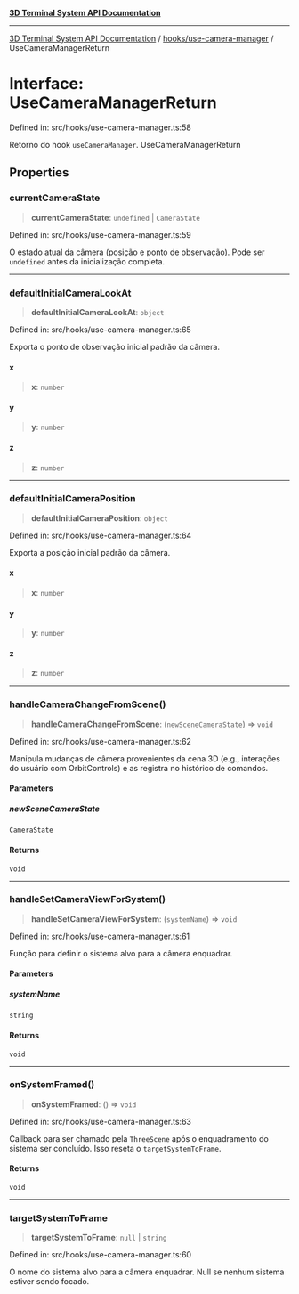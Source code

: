 [**3D Terminal System API Documentation**](../../../README.md)

***

[3D Terminal System API Documentation](../../../README.md) / [hooks/use-camera-manager](../README.md) / UseCameraManagerReturn

# Interface: UseCameraManagerReturn

Defined in: src/hooks/use-camera-manager.ts:58

Retorno do hook `useCameraManager`.
 UseCameraManagerReturn

## Properties

### currentCameraState

> **currentCameraState**: `undefined` \| `CameraState`

Defined in: src/hooks/use-camera-manager.ts:59

O estado atual da câmera (posição e ponto de observação).
                                                      Pode ser `undefined` antes da inicialização completa.

***

### defaultInitialCameraLookAt

> **defaultInitialCameraLookAt**: `object`

Defined in: src/hooks/use-camera-manager.ts:65

Exporta o ponto de observação inicial padrão da câmera.

#### x

> **x**: `number`

#### y

> **y**: `number`

#### z

> **z**: `number`

***

### defaultInitialCameraPosition

> **defaultInitialCameraPosition**: `object`

Defined in: src/hooks/use-camera-manager.ts:64

Exporta a posição inicial padrão da câmera.

#### x

> **x**: `number`

#### y

> **y**: `number`

#### z

> **z**: `number`

***

### handleCameraChangeFromScene()

> **handleCameraChangeFromScene**: (`newSceneCameraState`) => `void`

Defined in: src/hooks/use-camera-manager.ts:62

Manipula mudanças de câmera provenientes da cena 3D
                                                                                   (e.g., interações do usuário com OrbitControls)
                                                                                   e as registra no histórico de comandos.

#### Parameters

##### newSceneCameraState

`CameraState`

#### Returns

`void`

***

### handleSetCameraViewForSystem()

> **handleSetCameraViewForSystem**: (`systemName`) => `void`

Defined in: src/hooks/use-camera-manager.ts:61

Função para definir o sistema alvo para a câmera enquadrar.

#### Parameters

##### systemName

`string`

#### Returns

`void`

***

### onSystemFramed()

> **onSystemFramed**: () => `void`

Defined in: src/hooks/use-camera-manager.ts:63

Callback para ser chamado pela `ThreeScene` após o enquadramento do sistema ser concluído.
                                      Isso reseta o `targetSystemToFrame`.

#### Returns

`void`

***

### targetSystemToFrame

> **targetSystemToFrame**: `null` \| `string`

Defined in: src/hooks/use-camera-manager.ts:60

O nome do sistema alvo para a câmera enquadrar.
                                               Null se nenhum sistema estiver sendo focado.
